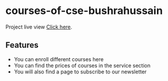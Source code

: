 # courses-of-cse-bushrahussain

Project live view [Click here](https://courses-of-cse-bushrahussain.netlify.app/).

## Features

- You can enroll different courses here
- You can find the prices of courses in the service section
- You will also find a page to subscribe to our newsletter
